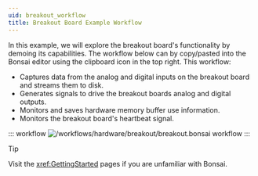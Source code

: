 ```yaml
---
uid: breakout_workflow
title: Breakout Board Example Workflow
---
```


In this example, we will explore the breakout board's functionality by demoing its capabilities. The workflow below can by copy/pasted into the Bonsai editor using the clipboard icon in the top right. This workflow:
- Captures data from the analog and digital inputs on the breakout board and streams them to disk.
- Generates signals to drive the breakout boards analog and digital outputs.
- Monitors and saves hardware memory buffer use information.
- Monitors the breakout board's heartbeat signal.

::: workflow
![/workflows/hardware/breakout/breakout.bonsai workflow](../../../workflows/hardware/breakout/breakout.bonsai)
:::

> [!TIP]
> Visit the <xref:GettingStarted> pages if you are unfamiliar with Bonsai.
